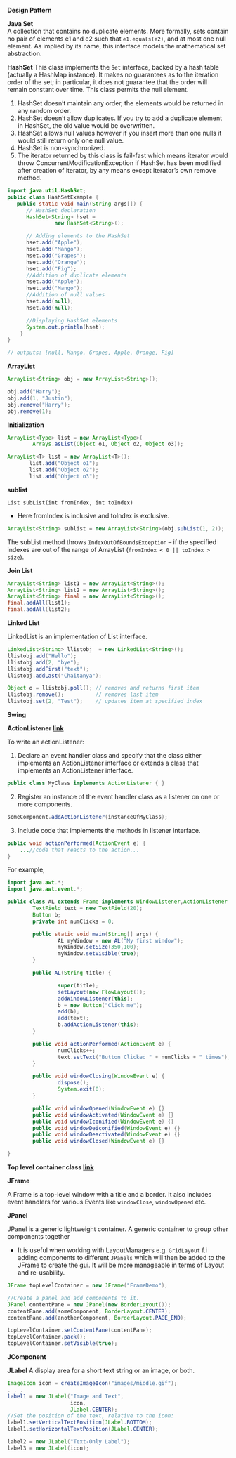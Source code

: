 __Design Pattern__



__Java Set__  
A collection that contains no duplicate elements. More formally, sets contain no pair of elements e1 and e2 such that `e1.equals(e2)`, and at most one null element. As implied by its name, this interface models the mathematical set abstraction.


__HashSet__
This class implements the `Set` interface, backed by a hash table (actually a HashMap instance). It makes no guarantees as to the iteration order of the set; in particular, it does not guarantee that the order will remain constant over time. This class permits the null element.

1. HashSet doesn’t maintain any order, the elements would be returned in any random order.
2. HashSet doesn’t allow duplicates. If you try to add a duplicate element in HashSet, the old value would be overwritten.
3. HashSet allows null values however if you insert more than one nulls it would still return only one null value.
4. HashSet is non-synchronized.
5. The iterator returned by this class is fail-fast which means iterator would throw ConcurrentModificationException if HashSet has been modified after creation of iterator, by any means except iterator’s own remove method.


```java
import java.util.HashSet;
public class HashSetExample {
   public static void main(String args[]) {
      // HashSet declaration
      HashSet<String> hset =
               new HashSet<String>();

      // Adding elements to the HashSet
      hset.add("Apple");
      hset.add("Mango");
      hset.add("Grapes");
      hset.add("Orange");
      hset.add("Fig");
      //Addition of duplicate elements
      hset.add("Apple");
      hset.add("Mango");
      //Addition of null values
      hset.add(null);
      hset.add(null);

      //Displaying HashSet elements
      System.out.println(hset);
    }
}

// outputs: [null, Mango, Grapes, Apple, Orange, Fig]
```


__ArrayList__

```java
ArrayList<String> obj = new ArrayList<String>();

obj.add("Harry");
obj.add(1, "Justin");
obj.remove("Harry");
obj.remove(1);
```
__Initialization__

```java
ArrayList<Type> list = new ArrayList<Type>(
        Arrays.asList(Object o1, Object o2, Object o3));
```

```java
ArrayList<T> list = new ArrayList<T>();
	   list.add("Object o1");
	   list.add("Object o2");
	   list.add("Object o3");
```


__sublist__

`List subList(int fromIndex, int toIndex)`
+ Here fromIndex is inclusive and toIndex is exclusive.

```java
ArrayList<String> sublist = new ArrayList<String>(obj.subList(1, 2));
```

The subList method throws `IndexOutOfBoundsException` – if the specified indexes are out of the range of ArrayList (`fromIndex < 0 || toIndex > size`).


__Join List__

```java
ArrayList<String> list1 = new ArrayList<String>();
ArrayList<String> list2 = new ArrayList<String>();
ArrayList<String> final = new ArrayList<String>();
final.addAll(list1);
final.addAll(list2);


```


__Linked List__

LinkedList is an implementation of List interface.

```java
LinkedList<String> llistobj  = new LinkedList<String>();
llistobj.add("Hello");
llistobj.add(2, "bye");
llistobj.addFirst("text");
llistobj.addLast("Chaitanya");

Object o = llistobj.poll(); // removes and returns first item
llistobj.remove();          // removes last item
llistobj.set(2, "Test");    // updates item at specified index

```



__Swing__

__ActionListener [link](http://docs.oracle.com/javase/tutorial/uiswing/events/actionlistener.html)__

To write an actionListener:

1. Declare an event handler class and specify that the class either implements an ActionListener interface or extends a class that implements an ActionListener interface.

```java
public class MyClass implements ActionListener { }
```

2. Register an instance of the event handler class as a listener on one or more components.

```java
someComponent.addActionListener(instanceOfMyClass);
```


3. Include code that implements the methods in listener interface.

```java
public void actionPerformed(ActionEvent e) {
    ...//code that reacts to the action...
}
```


For example,

```java
import java.awt.*;
import java.awt.event.*;

public class AL extends Frame implements WindowListener,ActionListener {
        TextField text = new TextField(20);
        Button b;
        private int numClicks = 0;

        public static void main(String[] args) {
                AL myWindow = new AL("My first window");
                myWindow.setSize(350,100);
                myWindow.setVisible(true);
        }

        public AL(String title) {

                super(title);
                setLayout(new FlowLayout());
                addWindowListener(this);
                b = new Button("Click me");
                add(b);
                add(text);
                b.addActionListener(this);
        }

        public void actionPerformed(ActionEvent e) {
                numClicks++;
                text.setText("Button Clicked " + numClicks + " times");
        }

        public void windowClosing(WindowEvent e) {
                dispose();
                System.exit(0);
        }

        public void windowOpened(WindowEvent e) {}
        public void windowActivated(WindowEvent e) {}
        public void windowIconified(WindowEvent e) {}
        public void windowDeiconified(WindowEvent e) {}
        public void windowDeactivated(WindowEvent e) {}
        public void windowClosed(WindowEvent e) {}

}

```



__Top level container class [link](http://docs.oracle.com/javase/tutorial/uiswing/components/toplevel.html)__

__JFrame__

A Frame is a top-level window with a title and a border. It also includes event handlers for various Events like `windowClose`, `windowOpened` etc.


__JPanel__

JPanel is a generic lightweight container. A generic container to group other components together
+ It is useful when working with LayoutManagers e.g. `GridLayout` f.i adding components to different `JPanels` which will then be added to the JFrame to create the gui. It will be more manageable in terms of Layout and re-usability.


```java
JFrame topLevelContainer = new JFrame("FrameDemo");

//Create a panel and add components to it.
JPanel contentPane = new JPanel(new BorderLayout());
contentPane.add(someComponent, BorderLayout.CENTER);
contentPane.add(anotherComponent, BorderLayout.PAGE_END);

topLevelContainer.setContentPane(contentPane);
topLevelContainer.pack();
topLevelContainer.setVisible(true);
```
__JComponent__

__JLabel__
A display area for a short text string or an image, or both.

```java
ImageIcon icon = createImageIcon("images/middle.gif");
. . .
label1 = new JLabel("Image and Text",
                    icon,
                    JLabel.CENTER);
//Set the position of the text, relative to the icon:
label1.setVerticalTextPosition(JLabel.BOTTOM);
label1.setHorizontalTextPosition(JLabel.CENTER);

label2 = new JLabel("Text-Only Label");
label3 = new JLabel(icon);
```
